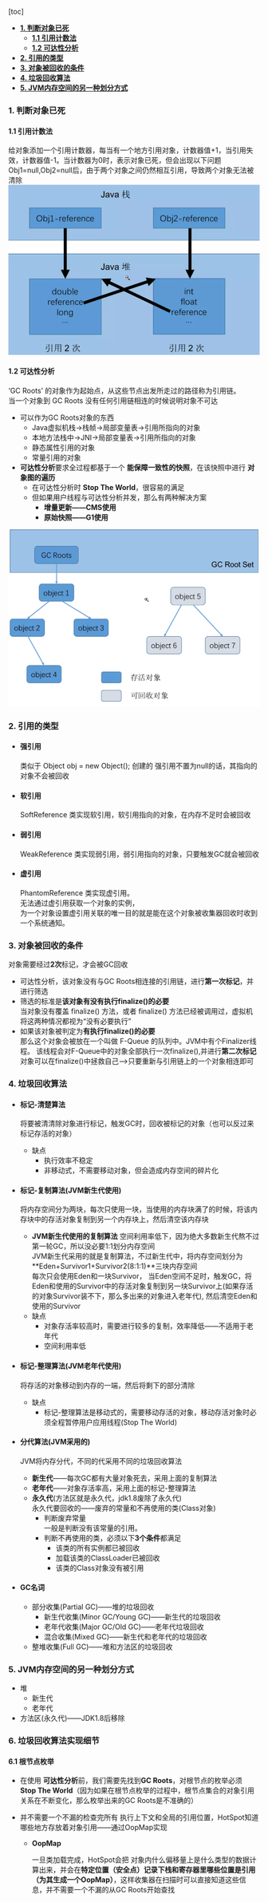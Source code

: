 [toc]

- [**1. 判断对象已死**](#1-判断对象已死)
  - [**1.1 引用计数法**](#11-引用计数法)
  - [**1.2 可达性分析**](#12-可达性分析)
- [**2. 引用的类型**](#2-引用的类型)
- [**3. 对象被回收的条件**](#3-对象被回收的条件)
- [**4. 垃圾回收算法**](#4-垃圾回收算法)
- [**5. JVM内存空间的另一种划分方式**](#5-jvm内存空间的另一种划分方式)


### **1. 判断对象已死**   

#### **1.1 引用计数法**

给对象添加一个引用计数器，每当有一个地方引用对象，计数器值+1，当引用失效，计数器值-1。当计数器为0时，表示对象已死，但会出现以下问题   
Obj1=null,Obj2=null后，由于两个对象之间仍然相互引用，导致两个对象无法被清除   
![alt 属性文本](p/img_3.png)

#### **1.2 可达性分析**

‘GC Roots’ 的对象作为起始点，从这些节点出发所走过的路径称为引用链。   
当一个对象到 GC Roots 没有任何引用链相连的时候说明对象不可达

* 可以作为GC Roots对象的东西
  * Java虚拟机栈->栈帧->局部变量表->引用所指向的对象
  * 本地方法栈中->JNI->局部变量表->引用所指向的对象
  * 静态属性引用的对象
  * 常量引用的对象
* **可达性分析**要求全过程都基于一个 **能保障一致性的快照**，在该快照中进行 **对象图的遍历**
  * 在可达性分析时 **Stop The World**，很容易的满足
  * 但如果用户线程与可达性分析并发，那么有两种解决方案
    * **增量更新——CMS使用**
    * **原始快照——G1使用**

![alt 属性文本](p/img_4.png)  

### **2. 引用的类型** 

* #### **强引用**   
  
  类似于 Object obj = new Object(); 创建的 
  强引用不置为null的话，其指向的对象不会被回收  
* #### **软引用**   
  
  SoftReference 类实现软引用，软引用指向的对象，在内存不足时会被回收  
* #### **弱引用**  
  
  WeakReference 类实现弱引用，弱引用指向的对象，只要触发GC就会被回收  
* #### **虚引用**   
  
  PhantomReference 类实现虚引用。   
  无法通过虚引用获取一个对象的实例，  
  为一个对象设置虚引用关联的唯一目的就是能在这个对象被收集器回收时收到一个系统通知。  

### **3. 对象被回收的条件**  

对象需要经过**2次**标记，才会被GC回收

* 可达性分析，该对象没有与GC Roots相连接的引用链，进行**第一次标记**，并进行筛选  
* 筛选的标准是**该对象有没有执行finalize()的必要**   
  当对象没有覆盖 finalize() 方法，或者 finalize() 方法已经被调用过，虚拟机将这两种情况都视为“没有必要执行”   
* 如果该对象被判定为**有执行finalize()的必要**   
  那么这个对象会被放在一个叫做 F-Queue 的队列中。JVM中有个Finalizer线程。
  该线程会对F-Queue中的对象全部执行一次finalize(),并进行**第二次标记**   
  对象可以在finalize()中拯救自己——>只要重新与引用链上的一个对象相连即可    

### **4. 垃圾回收算法**  

* #### **标记-清楚算法**   
  
  将要被清清除对象进行标记，触发GC时，回收被标记的对象（也可以反过来标记存活的对象）    
  
  * 缺点
    * 执行效率不稳定
    * 非移动式，不需要移动对象，但会造成内存空间的碎片化
  
* #### **标记-复制算法**(JVM新生代使用)   
  
  将内存空间分为两块，每次只使用一块，当使用的内存块满了的时候，将该内存块中的存活对象复制到另一个内存块上，然后清空该内存块    
  
  * **JVM新生代使用的复制算法**
    空间利用率低下，因为绝大多数新生代熬不过第一轮GC，所以没必要1:1划分内存空间   
    JVM新生代采用的就是复制算法，不过新生代中，将内存空间划分为**Eden+Survivor1+Survivor2(8:1:1)**三块内存空间   
    每次只会使用Eden和一块Survivor，
    当Eden空间不足时，触发GC，将Eden和使用的Survivor中的存活对象复制到另一块Survivor上(如果存活的对象Survivor装不下，那么多出来的对象进入老年代),
    然后清空Eden和使用的Survivor  
  * 缺点
    * 对象存活率较高时，需要进行较多的复制，效率降低——不适用于老年代
    * 空间利用率低
  
* #### **标记-整理算法**(JVM老年代使用)  
  
  将存活的对象移动到内存的一端，然后将剩下的部分清除
  
  * 缺点
    * 标记-整理算法是移动式的，需要移动存活的对象，移动存活对象时必须全程暂停用户应用线程(Stop The World)


* #### **分代算法**(JVM采用的)  
  
  JVM将内存分代，不同的代采用不同的垃圾回收算法  
  
  * **新生代**——每次GC都有大量对象死去，采用上面的复制算法  
  * **老年代**——对象存活率高，采用上面的标记-整理算法  
  * **永久代**(方法区就是永久代，jdk1.8废除了永久代)     
    永久代要回收的——废弃的常量和不再使用的类(Class对象)   
    * 判断废弃常量   
      一般是判断没有该常量的引用。
    * 判断不再使用的类，必须以下**3个条件**都满足  
       * 该类的所有实例都已被回收  
       * 加载该类的ClassLoader已被回收  
       * 该类的Class对象没有被引用
  
* #### **GC名词**  
  
  * 部分收集(Partial GC)——堆的垃圾回收 
    * 新生代收集(Minor GC/Young GC)——新生代的垃圾回收  
    * 老年代收集(Major GC/Old GC)——老年代垃圾回收  
    * 混合收集(Mixed GC)——新生代和老年代的垃圾回收
  * 整堆收集(Full GC)——堆和方法区的垃圾回收

### **5. JVM内存空间的另一种划分方式**

* 堆
   * 新生代
   * 老年代
* 方法区(永久代)——JDK1.8后移除



### **6. 垃圾回收算法实现细节**

#### **6.1 根节点枚举**

* 在使用 **可达性分析**前，我们需要先找到**GC Roots**，对根节点的枚举必须 **Stop The World**（因为如果在根节点枚举的过程中，根节点集合的对象引用关系在不断变化，那么枚举出来的GC Roots是不准确的）

* 并不需要一个不漏的检查完所有 执行上下文和全局的引用位置，HotSpot知道哪些地方存放着对象引用——通过OopMap实现

  * **OopMap**

    一旦类加载完成，HotSpot会把 对象内什么偏移量上是什么类型的数据计算出来，并会在**特定位置（安全点）**记录下栈和寄存器里哪些位置是引用**（为其生成一个OopMap）**，这样收集器在扫描时可以直接知道这些信息，并不需要一个不漏的从GC Roots开始查找
